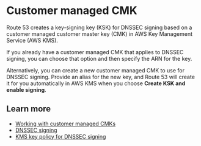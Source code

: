 # Customer managed CMK<a name="dnssec-signing-enable-cmk"></a>

Route 53 creates a key\-signing key \(KSK\) for DNSSEC signing based on a customer managed customer master key \(CMK\) in AWS Key Management Service \(AWS KMS\)\.

If you already have a customer managed CMK that applies to DNSSEC signing, you can choose that option and then specify the ARN for the key\.

Alternatively, you can create a new customer managed CMK to use for DNSSEC signing\. Provide an alias for the new key, and Route 53 will create it for you automatically in AWS KMS when you choose **Create KSK and enable signing**\.

## Learn more<a name="dnssec-signing-enable-cmk-learn-more"></a>
+ [ Working with customer managed CMKs](https://docs.aws.amazon.com/Route53/latest/DeveloperGuide/dns-configuring-dnssec-cmk-requirements.html)
+ [DNSSEC signing](https://docs.aws.amazon.com/Route53/latest/DeveloperGuide/dns-configuring-dnssec.html)
+ [ KMS key policy for DNSSEC signing](https://docs.aws.amazon.com/Route53/latest/DeveloperGuide/access-control-managing-permissions.html#KMS-key-policy-for-DNSSEC)